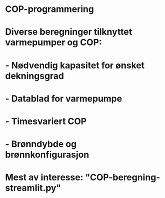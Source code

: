 # COP-programmering
# Diverse beregninger tilknyttet varmepumper og COP:
# - Nødvendig kapasitet for ønsket dekningsgrad
# - Datablad for varmepumpe
# - Timesvariert COP
# - Brønndybde og brønnkonfigurasjon

# Mest av interesse: "COP-beregning-streamlit.py"
